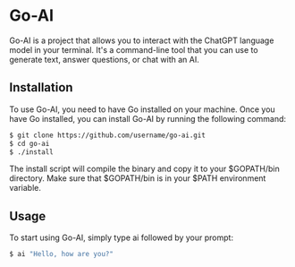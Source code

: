 # Go-AI

Go-AI is a project that allows you to interact with the ChatGPT language model in your terminal. It's a command-line tool that you can use to generate text, answer questions, or chat with an AI.

## Installation

To use Go-AI, you need to have Go installed on your machine. Once you have Go installed, you can install Go-AI by running the following command:

```bash
$ git clone https://github.com/username/go-ai.git
$ cd go-ai
$ ./install
```

The install script will compile the binary and copy it to your $GOPATH/bin directory. Make sure that $GOPATH/bin is in your $PATH environment variable.

## Usage

To start using Go-AI, simply type ai followed by your prompt:

```bash
$ ai "Hello, how are you?"
```
